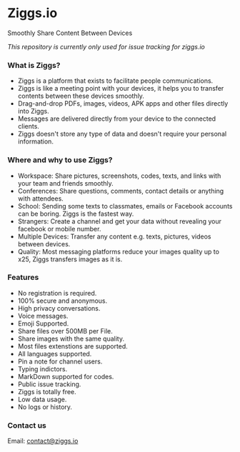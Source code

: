 # Ziggs.io
Smoothly Share Content Between Devices

*This repository is currently only used for issue tracking for ziggs.io*

### What is Ziggs?

- Ziggs is a platform that exists to facilitate people communications.
- Ziggs is like a meeting point with your devices, it helps you to transfer contents between these devices smoothly.
- Drag-and-drop PDFs, images, videos, APK apps and other files directly into Ziggs.
- Messages are delivered directly from your device to the connected clients.
- Ziggs doesn't store any type of data and doesn't require your personal information.

### Where and why to use Ziggs?

- Workspace: Share pictures, screenshots, codes, texts, and links with your team and friends smoothly.
- Conferences: Share questions, comments, contact details or anything with attendees.
- School: Sending some texts to classmates, emails or Facebook accounts can be boring. Ziggs is the fastest way.
- Strangers: Create a channel and get your data without revealing your facebook or mobile number.
- Multiple Devices: Transfer any content e.g. texts, pictures, videos between devices.
- Quality: Most messaging platforms reduce your images quality up to x25, Ziggs transfers images as it is.

### Features

- No registration is required.
- 100% secure and anonymous.
- High privacy conversations.
- Voice messages.
- Emoji Supported.
- Share files over 500MB per File.
- Share images with the same quality.
- Most files extenstions are supported.
- All languages supported.
- Pin a note for channel users.
- Typing indictors.
- MarkDown supported for codes.
- Public issue tracking.
- Ziggs is totally free.
- Low data usage.
- No logs or history.


### Contact us

Email: [contact@ziggs.io](mailto:contact@ziggs.io)
